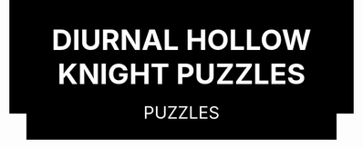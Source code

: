 <html>
<body>
<div src="Title" style="background-color: #000000; color: #FFFFFF; font-size: 50px; text-align: center; margin: -50px; padding: 40px; ">
<b> DIURNAL HOLLOW KNIGHT PUZZLES </b>
</div>
<div src="Puzzles" style="background-color: #000000; color: #FFFFFF; font-size: 30px; text-align: center; margin: -20px; padding: 30px;">
PUZZLES
</div>

  </body>
</html>
